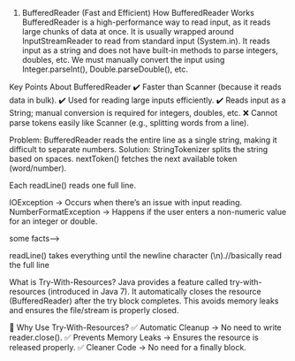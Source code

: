 1. BufferedReader (Fast and Efficient)
How BufferedReader Works
BufferedReader is a high-performance way to read input, as it reads large chunks of data at once.
It is usually wrapped around InputStreamReader to read from standard input (System.in).
It reads input as a string and does not have built-in methods to parse integers, doubles, etc.
We must manually convert the input using Integer.parseInt(), Double.parseDouble(), etc.

Key Points About BufferedReader
✔️ Faster than Scanner (because it reads data in bulk).
✔️ Used for reading large inputs efficiently.
✔️ Reads input as a String; manual conversion is required for integers, doubles, etc.
❌ Cannot parse tokens easily like Scanner (e.g., splitting words from a line).


Problem: BufferedReader reads the entire line as a single string, making it difficult to separate numbers.
Solution: StringTokenizer splits the string based on spaces.
nextToken() fetches the next available token (word/number).

Each readLine() reads one full line.


IOException → Occurs when there’s an issue with input reading.
NumberFormatException → Happens if the user enters a non-numeric value for an integer or double.

some facts-->

readLine() takes everything until the newline character (\n).//basically read the full line

What is Try-With-Resources?
Java provides a feature called try-with-resources (introduced in Java 7).
It automatically closes the resource (BufferedReader) after the try block completes.
This avoids memory leaks and ensures the file/stream is properly closed.

🔹 Why Use Try-With-Resources?
✅ Automatic Cleanup → No need to write reader.close().
✅ Prevents Memory Leaks → Ensures the resource is released properly.
✅ Cleaner Code → No need for a finally block.

